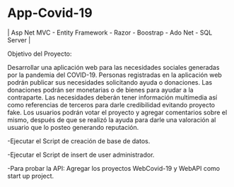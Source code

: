 # App-Covid-19
| Asp Net MVC - Entity Framework - Razor - Boostrap - Ado Net - SQL Server |

Objetivo del Proyecto: 

Desarrollar una aplicación web para las necesidades sociales generadas por la pandemia del COVID-19. 
Personas registradas en la aplicación web podrán publicar sus necesidades solicitando ayuda o donaciones. 
Las donaciones podrán ser monetarias o de bienes para ayudar a la contraparte. 
Las necesidades deberán tener información multimedia así como referencias de terceros para darle credibilidad evitando proyecto fake. 
Los usuarios podrán votar el proyecto y agregar comentarios sobre el mismo, después de que se realizó la ayuda para darle una valoración al usuario que lo posteo 
generando reputación.

-Ejecutar el Script de creación de base de datos.

-Ejecutar el Script de insert de user administrador.

-Para probar la API: Agregar los proyectos WebCovid-19 y WebAPI como start up project.
